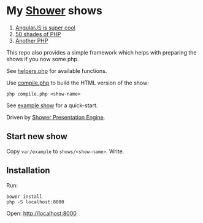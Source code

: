 # My [Shower](https://shwr.me/) shows

1. [AngularJS is super cool](shows/angular)
2. [50 shades of PHP](shows/50-shades-of-php)
3. [Another PHP](shows/another-php)

This repo also provides a simple framework which helps with preparing the shows if you now some php.

See [helpers.php](helpers.php) for available functions.

Use [compile.php](compile.php) to build the HTML version of the show:
```
php compile.php <show-name>
```

See [example show](var/example) for a quick-start.

Driven by [Shower Presentation Engine](https://shwr.me/).

## Start new show

Copy `var/example` to `shows/<show-name>`. Write.

## Installation

Run:
```
bower install
php -S localhost:8000
```
Open: [http://localhost:8000](http://localhost:8000)